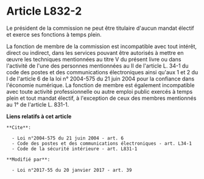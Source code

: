 # Article L832-2

Le président de la commission ne peut être titulaire d'aucun mandat électif et exerce ses fonctions à temps plein.

La fonction de membre de la commission est incompatible avec tout intérêt, direct ou indirect, dans les services pouvant être
autorisés à mettre en œuvre les techniques mentionnées au titre V du présent livre ou dans l'activité de l'une des personnes
mentionnées au II de l'article L. 34-1 du code des postes et des communications électroniques ainsi qu'aux 1 et 2 du I de
l'article 6 de la loi n° 2004-575 du 21 juin 2004 pour la confiance dans l'économie numérique. La fonction de membre est
également incompatible avec toute activité professionnelle ou autre emploi public exercés à temps plein et tout mandat
électif, à l'exception de ceux des membres mentionnés au 1° de l'article L. 831-1.

**Liens relatifs à cet article**

	**Cite**:

	  - Loi n°2004-575 du 21 juin 2004 - art. 6
	  - Code des postes et des communications électroniques - art. L34-1
	  - Code de la sécurité intérieure - art. L831-1

	**Modifié par**:

	  - Loi n°2017-55 du 20 janvier 2017 - art. 39
